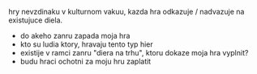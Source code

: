 hry nevzdinaku v kulturnom vakuu, kazda hra odkazuje / nadvazuje na existujuce diela.
- do akeho zanru zapada moja hra
- kto su ludia ktory, hravaju tento typ hier
- existije v ramci zanru "diera na trhu", ktoru dokaze moja hra vyplnit?
- budu hraci ochotni za moju hru zaplatit